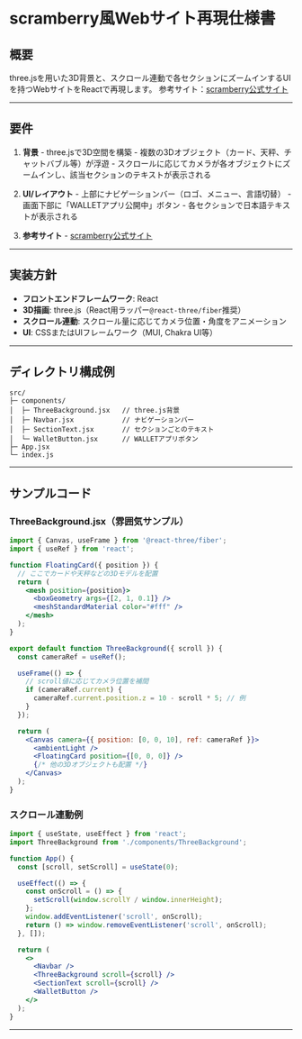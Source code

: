   # scramberry風Webサイト再現仕様書

  ## 概要

  three.jsを用いた3D背景と、スクロール連動で各セクションにズームインするUIを持つWebサイトをReactで再現します。
  参考サイト：[scramberry公式サイト](https://scramberry.io/ja/)

  ---

  ## 要件

  1. **背景**
    - three.jsで3D空間を構築
    - 複数の3Dオブジェクト（カード、天秤、チャットバブル等）が浮遊
    - スクロールに応じてカメラが各オブジェクトにズームインし、該当セクションのテキストが表示される

  2. **UI/レイアウト**
    - 上部にナビゲーションバー（ロゴ、メニュー、言語切替）
    - 画面下部に「WALLETアプリ公開中」ボタン
    - 各セクションで日本語テキストが表示される

  3. **参考サイト**
    - [scramberry公式サイト](https://scramberry.io/ja/)

  ---

  ## 実装方針

  - **フロントエンドフレームワーク**: React
  - **3D描画**: three.js（React用ラッパー`@react-three/fiber`推奨）
  - **スクロール連動**: スクロール量に応じてカメラ位置・角度をアニメーション
  - **UI**: CSSまたはUIフレームワーク（MUI, Chakra UI等）

  ---

  ## ディレクトリ構成例

  ```
  src/
  ├─ components/
  │  ├─ ThreeBackground.jsx   // three.js背景
  │  ├─ Navbar.jsx            // ナビゲーションバー
  │  ├─ SectionText.jsx       // セクションごとのテキスト
  │  └─ WalletButton.jsx      // WALLETアプリボタン
  ├─ App.jsx
  └─ index.js
  ```

  ---

  ## サンプルコード

  ### ThreeBackground.jsx（雰囲気サンプル）

  ```jsx
  import { Canvas, useFrame } from '@react-three/fiber';
  import { useRef } from 'react';

  function FloatingCard({ position }) {
    // ここでカードや天秤などの3Dモデルを配置
    return (
      <mesh position={position}>
        <boxGeometry args={[2, 1, 0.1]} />
        <meshStandardMaterial color="#fff" />
      </mesh>
    );
  }

  export default function ThreeBackground({ scroll }) {
    const cameraRef = useRef();

    useFrame(() => {
      // scroll値に応じてカメラ位置を補間
      if (cameraRef.current) {
        cameraRef.current.position.z = 10 - scroll * 5; // 例
      }
    });

    return (
      <Canvas camera={{ position: [0, 0, 10], ref: cameraRef }}>
        <ambientLight />
        <FloatingCard position={[0, 0, 0]} />
        {/* 他の3Dオブジェクトも配置 */}
      </Canvas>
    );
  }
  ```

  ### スクロール連動例

  ```jsx
  import { useState, useEffect } from 'react';
  import ThreeBackground from './components/ThreeBackground';

  function App() {
    const [scroll, setScroll] = useState(0);

    useEffect(() => {
      const onScroll = () => {
        setScroll(window.scrollY / window.innerHeight);
      };
      window.addEventListener('scroll', onScroll);
      return () => window.removeEventListener('scroll', onScroll);
    }, []);

    return (
      <>
        <Navbar />
        <ThreeBackground scroll={scroll} />
        <SectionText scroll={scroll} />
        <WalletButton />
      </>
    );
  }
  ```

  ---
